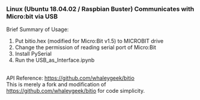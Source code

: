 ### Linux (Ubuntu 18.04.02 / Raspbian Buster) Communicates with Micro:bit via USB
Brief Summary of Usage:
1. Put bitio.hex (modified for Micro:Bit v1.5) to MICROBIT drive
2. Change the permission of reading serial port of Micro:Bit
3. Install PySerial
4. Run the USB_as_Interface.ipynb

<br> API Reference: https://github.com/whaleygeek/bitio <br>
This is merely a fork and modification of https://github.com/whaleygeek/bitio for code simplicity.

